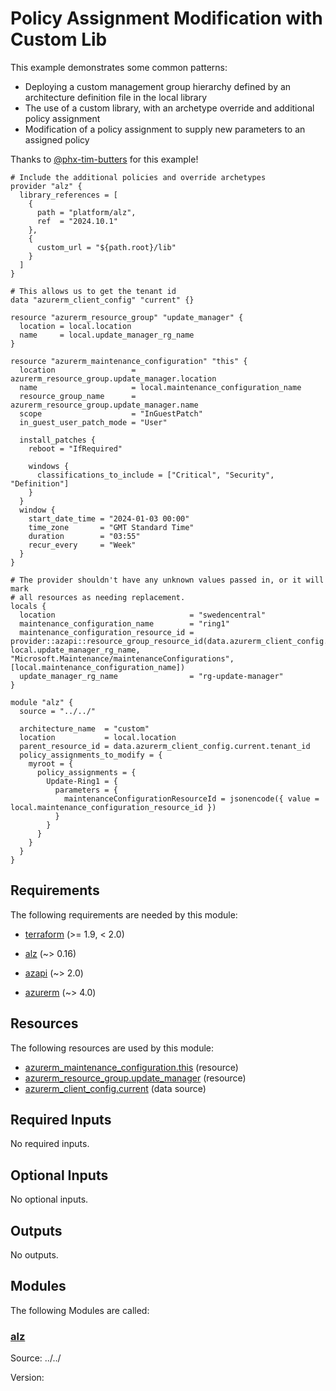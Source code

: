 <!-- BEGIN_TF_DOCS -->
# Policy Assignment Modification with Custom Lib

This example demonstrates some common patterns:

- Deploying a custom management group hierarchy defined by an architecture definition file in the local library
- The use of a custom library, with an archetype override and additional policy assignment
- Modification of a policy assignment to supply new parameters to an assigned policy

Thanks to [@phx-tim-butters](https://github.com/phx-tim-butters) for this example!

```hcl
# Include the additional policies and override archetypes
provider "alz" {
  library_references = [
    {
      path = "platform/alz",
      ref  = "2024.10.1"
    },
    {
      custom_url = "${path.root}/lib"
    }
  ]
}

# This allows us to get the tenant id
data "azurerm_client_config" "current" {}

resource "azurerm_resource_group" "update_manager" {
  location = local.location
  name     = local.update_manager_rg_name
}

resource "azurerm_maintenance_configuration" "this" {
  location                 = azurerm_resource_group.update_manager.location
  name                     = local.maintenance_configuration_name
  resource_group_name      = azurerm_resource_group.update_manager.name
  scope                    = "InGuestPatch"
  in_guest_user_patch_mode = "User"

  install_patches {
    reboot = "IfRequired"

    windows {
      classifications_to_include = ["Critical", "Security", "Definition"]
    }
  }
  window {
    start_date_time = "2024-01-03 00:00"
    time_zone       = "GMT Standard Time"
    duration        = "03:55"
    recur_every     = "Week"
  }
}

# The provider shouldn't have any unknown values passed in, or it will mark
# all resources as needing replacement.
locals {
  location                              = "swedencentral"
  maintenance_configuration_name        = "ring1"
  maintenance_configuration_resource_id = provider::azapi::resource_group_resource_id(data.azurerm_client_config.current.subscription_id, local.update_manager_rg_name, "Microsoft.Maintenance/maintenanceConfigurations", [local.maintenance_configuration_name])
  update_manager_rg_name                = "rg-update-manager"
}

module "alz" {
  source = "../../"

  architecture_name  = "custom"
  location           = local.location
  parent_resource_id = data.azurerm_client_config.current.tenant_id
  policy_assignments_to_modify = {
    myroot = {
      policy_assignments = {
        Update-Ring1 = {
          parameters = {
            maintenanceConfigurationResourceId = jsonencode({ value = local.maintenance_configuration_resource_id })
          }
        }
      }
    }
  }
}
```

<!-- markdownlint-disable MD033 -->
## Requirements

The following requirements are needed by this module:

- <a name="requirement_terraform"></a> [terraform](#requirement\_terraform) (>= 1.9, < 2.0)

- <a name="requirement_alz"></a> [alz](#requirement\_alz) (~> 0.16)

- <a name="requirement_azapi"></a> [azapi](#requirement\_azapi) (~> 2.0)

- <a name="requirement_azurerm"></a> [azurerm](#requirement\_azurerm) (~> 4.0)

## Resources

The following resources are used by this module:

- [azurerm_maintenance_configuration.this](https://registry.terraform.io/providers/hashicorp/azurerm/latest/docs/resources/maintenance_configuration) (resource)
- [azurerm_resource_group.update_manager](https://registry.terraform.io/providers/hashicorp/azurerm/latest/docs/resources/resource_group) (resource)
- [azurerm_client_config.current](https://registry.terraform.io/providers/hashicorp/azurerm/latest/docs/data-sources/client_config) (data source)

<!-- markdownlint-disable MD013 -->
## Required Inputs

No required inputs.

## Optional Inputs

No optional inputs.

## Outputs

No outputs.

## Modules

The following Modules are called:

### <a name="module_alz"></a> [alz](#module\_alz)

Source: ../../

Version:

<!-- END_TF_DOCS -->